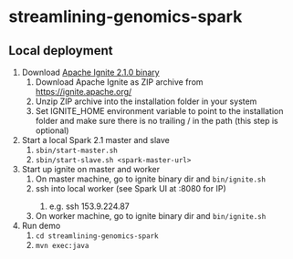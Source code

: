 # streamlining-genomics-spark

## Local deployment
1. Download [Apache Ignite 2.1.0 binary](https://ignite.apache.org/download.cgi#binaries)
    1. Download Apache Ignite as ZIP archive from https://ignite.apache.org/
    1. Unzip ZIP archive into the installation folder in your system
    1. Set IGNITE_HOME environment variable to point to the installation folder and make sure there is no trailing / in the path (this step is optional)
1. Start a local Spark 2.1 master and slave  
    1. `sbin/start-master.sh  `
    1. `sbin/start-slave.sh <spark-master-url>`  
1. Start up ignite on master and worker
    1. On master machine, go to ignite binary dir and `bin/ignite.sh`
    1. ssh into local worker (see Spark UI at <spark-master-url>:8080 for IP)
        1. e.g. ssh 153.9.224.87
    1. On worker machine, go to ignite binary dir and `bin/ignite.sh`
1. Run demo
    1. `cd streamlining-genomics-spark`
    1. `mvn exec:java`
